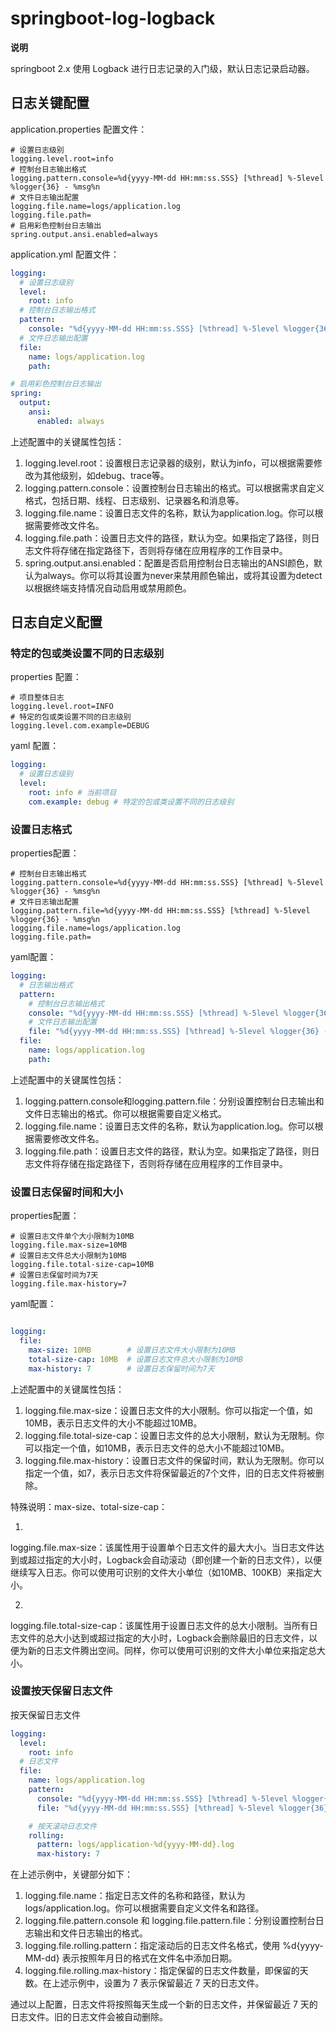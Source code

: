 # springboot-log-logback

**说明**

springboot 2.x 使用 Logback 进行日志记录的入门级，默认日志记录启动器。

## 日志关键配置

application.properties 配置文件：

```properties
# 设置日志级别
logging.level.root=info
# 控制台日志输出格式
logging.pattern.console=%d{yyyy-MM-dd HH:mm:ss.SSS} [%thread] %-5level %logger{36} - %msg%n
# 文件日志输出配置
logging.file.name=logs/application.log
logging.file.path=
# 启用彩色控制台日志输出
spring.output.ansi.enabled=always
```

application.yml 配置文件：

```yaml
logging:
  # 设置日志级别
  level:
    root: info
  # 控制台日志输出格式
  pattern:
    console: "%d{yyyy-MM-dd HH:mm:ss.SSS} [%thread] %-5level %logger{36} - %msg%n"
  # 文件日志输出配置
  file:
    name: logs/application.log
    path:

# 启用彩色控制台日志输出
spring:
  output:
    ansi:
      enabled: always
```

上述配置中的关键属性包括：

1. logging.level.root：设置根日志记录器的级别，默认为info，可以根据需要修改为其他级别，如debug、trace等。
2. logging.pattern.console：设置控制台日志输出的格式。可以根据需求自定义格式，包括日期、线程、日志级别、记录器名和消息等。
3. logging.file.name：设置日志文件的名称，默认为application.log。你可以根据需要修改文件名。
4. logging.file.path：设置日志文件的路径，默认为空。如果指定了路径，则日志文件将存储在指定路径下，否则将存储在应用程序的工作目录中。
5. spring.output.ansi.enabled：配置是否启用控制台日志输出的ANSI颜色，默认为always。你可以将其设置为never来禁用颜色输出，或将其设置为detect以根据终端支持情况自动启用或禁用颜色。

## 日志自定义配置

### 特定的包或类设置不同的日志级别

properties 配置：

```properties
# 项目整体日志
logging.level.root=INFO
# 特定的包或类设置不同的日志级别
logging.level.com.example=DEBUG
```

yaml 配置：

```yaml
logging:
  # 设置日志级别
  level:
    root: info # 当前项目
    com.example: debug # 特定的包或类设置不同的日志级别
```

### 设置日志格式

properties配置：

```properties
# 控制台日志输出格式
logging.pattern.console=%d{yyyy-MM-dd HH:mm:ss.SSS} [%thread] %-5level %logger{36} - %msg%n
# 文件日志输出配置
logging.pattern.file=%d{yyyy-MM-dd HH:mm:ss.SSS} [%thread] %-5level %logger{36} - %msg%n
logging.file.name=logs/application.log
logging.file.path=
```

yaml配置：

```yaml
logging:
  # 日志输出格式
  pattern:
    # 控制台日志输出格式
    console: "%d{yyyy-MM-dd HH:mm:ss.SSS} [%thread] %-5level %logger{36} - %msg%n"
    # 文件日志输出配置
    file: "%d{yyyy-MM-dd HH:mm:ss.SSS} [%thread] %-5level %logger{36} - %msg%n"
  file:
    name: logs/application.log
    path:
```

上述配置中的关键属性包括：

1. logging.pattern.console和logging.pattern.file：分别设置控制台日志输出和文件日志输出的格式。你可以根据需要自定义格式。
2. logging.file.name：设置日志文件的名称，默认为application.log。你可以根据需要修改文件名。
3. logging.file.path：设置日志文件的路径，默认为空。如果指定了路径，则日志文件将存储在指定路径下，否则将存储在应用程序的工作目录中。

### 设置日志保留时间和大小

properties配置：

```properties
# 设置日志文件单个大小限制为10MB
logging.file.max-size=10MB
# 设置日志文件总大小限制为10MB
logging.file.total-size-cap=10MB
# 设置日志保留时间为7天
logging.file.max-history=7
```

yaml配置：

```yaml

logging:
  file:
    max-size: 10MB        # 设置日志文件大小限制为10MB
    total-size-cap: 10MB  # 设置日志文件总大小限制为10MB
    max-history: 7        # 设置日志保留时间为7天
```

上述配置中的关键属性包括：

1. logging.file.max-size：设置日志文件的大小限制。你可以指定一个值，如10MB，表示日志文件的大小不能超过10MB。
2. logging.file.total-size-cap：设置日志文件的总大小限制，默认为无限制。你可以指定一个值，如10MB，表示日志文件的总大小不能超过10MB。
3. logging.file.max-history：设置日志文件的保留时间，默认为无限制。你可以指定一个值，如7，表示日志文件将保留最近的7个文件，旧的日志文件将被删除。

特殊说明：max-size、total-size-cap：

1.

logging.file.max-size：该属性用于设置单个日志文件的最大大小。当日志文件达到或超过指定的大小时，Logback会自动滚动（即创建一个新的日志文件），以便继续写入日志。你可以使用可识别的文件大小单位（如10MB、100KB）来指定大小。

2.

logging.file.total-size-cap：该属性用于设置日志文件的总大小限制。当所有日志文件的总大小达到或超过指定的大小时，Logback会删除最旧的日志文件，以便为新的日志文件腾出空间。同样，你可以使用可识别的文件大小单位来指定总大小。

### 设置按天保留日志文件

按天保留日志文件

```yaml
logging:
  level:
    root: info
  # 日志文件
  file:
    name: logs/application.log
    pattern:
      console: "%d{yyyy-MM-dd HH:mm:ss.SSS} [%thread] %-5level %logger{36} - %msg%n"
      file: "%d{yyyy-MM-dd HH:mm:ss.SSS} [%thread] %-5level %logger{36} - %msg%n"

    # 按天滚动日志文件
    rolling:
      pattern: logs/application-%d{yyyy-MM-dd}.log
      max-history: 7
```

在上述示例中，关键部分如下：

1. logging.file.name：指定日志文件的名称和路径，默认为 logs/application.log。你可以根据需要自定义文件名和路径。
2. logging.file.pattern.console 和 logging.file.pattern.file：分别设置控制台日志输出和文件日志输出的格式。
3. logging.file.rolling.pattern：指定滚动后的日志文件名格式，使用 %d{yyyy-MM-dd} 表示按照年月日的格式在文件名中添加日期。
4. logging.file.rolling.max-history：指定保留的日志文件数量，即保留的天数。在上述示例中，设置为 7 表示保留最近 7 天的日志文件。

通过以上配置，日志文件将按照每天生成一个新的日志文件，并保留最近 7 天的日志文件。旧的日志文件会被自动删除。
